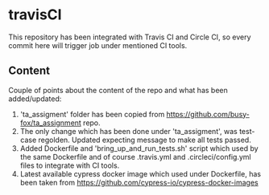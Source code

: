 # travisCI

This repository has been integrated with Travis CI and Circle CI, so every commit here will trigger job under mentioned CI tools.

## Content

Couple of points about the content of the repo and what has been added/updated:
1. 'ta_assigment' folder has been copied from https://github.com/busy-fox/ta_assignment repo.
2. The only change which has been done under 'ta_assigment', was test-case regolden. Updated expecting message to make all tests passed.
3. Added Dockerfile and 'bring_up_and_run_tests.sh' script which used by the same Dockerfile and of course .travis.yml and .circleci/config.yml files to integrate with CI tools.
4. Latest available cypress docker image which used under Dockerfile, has been taken from https://github.com/cypress-io/cypress-docker-images
